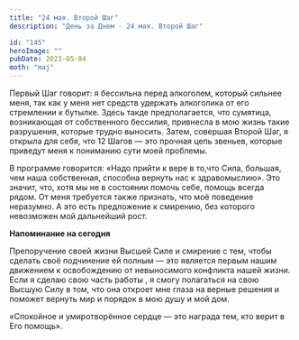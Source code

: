 ```yaml
---
title: "24 мая. Второй Шаг"
description: "День за Днем - 24 мая. Второй Шаг"

id: "145"
heroImage: ""
pubDate: 2023-05-04
moth: "maj"
---
```


Первый Шаг говорит: я бессильна перед алкоголем, который сильнее меня, так как
у меня нет средств удержать алкоголика от его стремлении к бутылке. Здесь
такде предполагается, что сумятица, возникающая от собственного бессилия,
привнесла в мою жизнь такие разрушения, которые трудно выносить. Затем,
совершая Второй Шаг, я открыла для себя, что 12 Шагов — это прочная цепь
звеньев, которые приведут меня к пониманию сути моей проблемы.

В программе говорится: «Надо прийти к вере в то,что Сила, большая, чем наша
собственная, способна вернуть нас к здравомыслию». Это значит, что, хотя мы не
в состоянии помочь себе, помощь всегда рядом. От меня требуется также
признать, что моё поведение неразумно. А это есть предложение к смирению, без
которого невозможен мой дальнейший рост.

**Напоминание на сегодня**

Препоручение своей жизни Высшей Силе и смирение с тем, чтобы сделать своё
подчинение ей полным — это является первым нашим движением к освобождению от
невыносимого конфликта нашей жизни. Если я сделаю свою часть работы , я смогу
полагаться на свою Высшую Силу в том, что она откроет мне глаза на верные
решения и поможет вернуть мир и порядок в мою душу и мой дом.

«Спокойное и умиротворённое сердце — это награда тем, кто верит в Его помощь».
